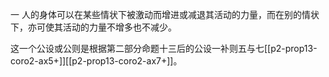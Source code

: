 一 人的身体可以在某些情状下被激动而增进或减退其活动的力量，而在别的情状下，亦可使其活动的力量不增多也不减少。  

这一个公设或公则是根据第二部分命题十三后的公设一补则五与七[[p2-prop13-coro2-ax5+]][[p2-prop13-coro2-ax7+]]。  